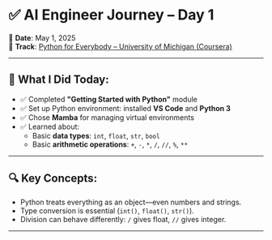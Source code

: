 # ✅ AI Engineer Journey – Day 1

📅 **Date**: May 1, 2025  
📍 **Track**: [Python for Everybody – University of Michigan (Coursera)](https://www.coursera.org/learn/python)

---

## 🌱 What I Did Today:

- ✅ Completed **"Getting Started with Python"** module
- ✅ Set up Python environment: installed **VS Code** and **Python 3**
- ✅ Chose **Mamba** for managing virtual environments
- ✅ Learned about:
  - Basic **data types**: `int`, `float`, `str`, `bool`
  - Basic **arithmetic operations**: `+`, `-`, `*`, `/`, `//`, `%`, `**`

---

## 🔍 Key Concepts:

- Python treats everything as an object—even numbers and strings.
- Type conversion is essential (`int()`, `float()`, `str()`).
- Division can behave differently: `/` gives float, `//` gives integer.

---
